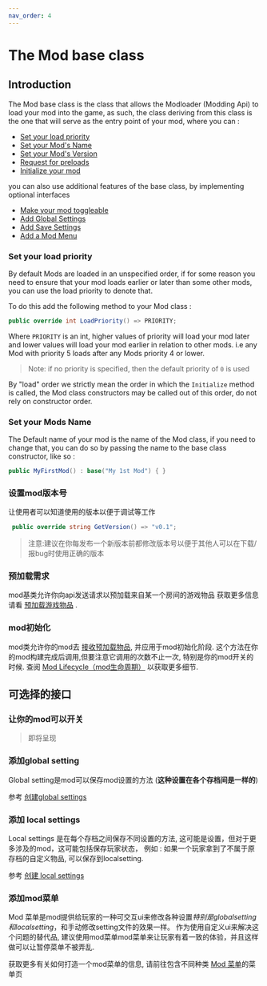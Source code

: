 ```yaml
---
nav_order: 4
---
```

# The Mod base class

## Introduction

The Mod base class is the class that allows the Modloader (Modding Api) to load your mod into the game, as such, the class deriving from this class is the one that will serve as the entry point of your mod, where you can : 

 - [Set your load priority](#set-your-load-priority)
 - [Set your Mod's Name](#set-your-mods-name)
 - [Set your Mod's Version](#set-your-mods-version)
 - [Request for preloads](#request-for-preloads)
 - [Initialize your mod](#initialize-your-mod)
 
 you can also use additional features of the base class, by implementing optional interfaces
 
  - [Make your mod toggleable ](#make-your-mod-toggleable)
  - [Add Global Settings](#add-global-settings)
  - [Add Save Settings](#add-local-settings)
  - [Add a Mod Menu](#add-a-mod-menu)
 
 ### Set your load priority
By default Mods are loaded in an unspecified order, if for some reason you need to ensure that your mod loads earlier or later than some other mods, you can use the load priority to denote that. 

To do this add the following method to your Mod class :

``` cs
public override int LoadPriority() => PRIORITY;
```

Where `PRIORITY` is an int, higher values of priority will load your mod later and lower values will load your mod earlier in relation to other mods. i.e any Mod with priority 5 loads after any Mods priority 4 or lower.

>Note: if no priority is specified, then the default priority of `0` is used

By "load" order we strictly mean the order in which the `Initialize` method is called, the Mod class constructors may be called out of this order, do not rely on constructor order.


 ### Set your Mods Name
 The Default name of your mod is the name of the Mod class, if you need to change that, you can do so by passing the name to the base class constructor, like so :
 
``` cs 
public MyFirstMod() : base("My 1st Mod") { }
```

 ###  设置mod版本号
 让使用者可以知道使用的版本以便于调试等工作
 
``` cs 
 public override string GetVersion() => "v0.1";
```

> 注意:建议在你每发布一个新版本前都修改版本号以便于其他人可以在下载/报bug时使用正确的版本

 ### 预加载需求
 
mod基类允许你向api发送请求以预加载来自某一个房间的游戏物品
获取更多信息请看  [预加载游戏物品](preloads.md) .

 ### mod初始化
mod类允许你的mod去 [接收预加载物品](preloads.md), 并应用于mod初始化阶段. 这个方法在你的mod构建完成后调用,但要注意它调用的次数不止一次, 特别是你的mod开关的时候. 查阅 [Mod Lifecycle（mod生命周期）](mod-lifecycle.md) 以获取更多细节.

## 可选择的接口

### 让你的mod可以开关

>即将呈现

### 添加global setting

Global setting是mod可以保存mod设置的方法 (**这种设置在各个存档间是一样的**)

参考 [创建global settings](saving-mod-data.md#creating-global-settings)

### 添加 local settings

Local settings 是在每个存档之间保存不同设置的方法, 这可能是设置，但对于更多涉及的mod，这可能包括保存玩家状态， 例如 : 如果一个玩家拿到了不属于原存档的自定义物品, 可以保存到localsetting.

参考 [创建 local settings](saving-mod-data.md#creating-local-settings)

### 添加mod菜单

Mod 菜单是mod提供给玩家的一种可交互ui来修改各种设置*特别是globalsetting和localsetting*，和手动修改setting文件的效果一样。 作为使用自定义ui来解决这个问题的替代品, 建议使用mod菜单mod菜单来让玩家有着一致的体验，并且这样做可以让暂停菜单不被弄乱.

获取更多有关如何打造一个mod菜单的信息, 请前往包含不同种类 [Mod 菜单](modmenu.md)的菜单页
